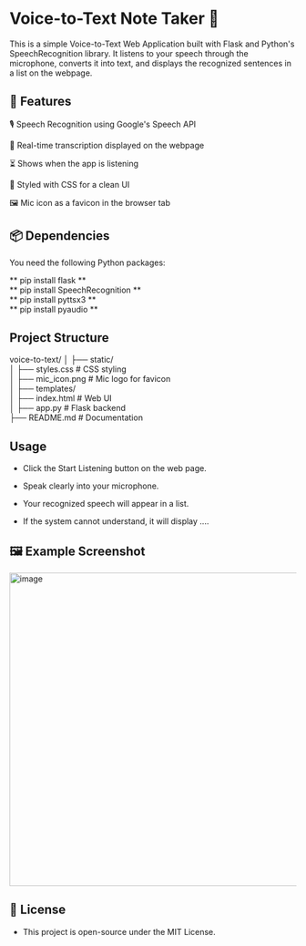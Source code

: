 # Voice-to-Text Note Taker 🎤

This is a simple Voice-to-Text Web Application built with Flask and Python's SpeechRecognition library.
It listens to your speech through the microphone, converts it into text, and displays the recognized sentences in a list on the webpage.

## 🚀 Features

🎙 Speech Recognition using Google's Speech API

📃 Real-time transcription displayed on the webpage

⏳ Shows when the app is listening

🎨 Styled with CSS for a clean UI

🖼 Mic icon as a favicon in the browser tab


## 📦 Dependencies

You need the following Python packages: <br>

** pip install flask ** <br>
** pip install SpeechRecognition ** <br>
** pip install pyttsx3 ** <br>
** pip install pyaudio ** <br>

## Project Structure

voice-to-text/
│
├── static/ <br>
│   ├── styles.css          # CSS styling <br>
│   ├── mic_icon.png        # Mic logo for favicon <br>
│
├── templates/ <br>
│   ├── index.html          # Web UI <br>
│
├── app.py                  # Flask backend <br>
├── README.md               # Documentation <br>

## Usage
- Click the Start Listening button on the web page.

- Speak clearly into your microphone.

- Your recognized speech will appear in a list.

- If the system cannot understand, it will display  ....

## 🖼 Example Screenshot <br>

<img width="550" height="550" alt="image" src="https://github.com/user-attachments/assets/30cdcf57-f383-4729-8e44-82b8262043e9" />

## 📜 License

- This project is open-source under the MIT License.
